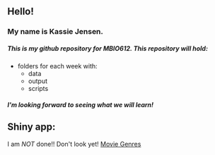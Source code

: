 ## Hello! 
### My name is Kassie Jensen.
##### This is my *github repository* for MBIO612. This repository will hold:
* folders for each week with:
  * data
  * output
  * scripts 

##### I'm looking forward to seeing what we will learn!


## Shiny app:
I am _NOT_ done!! Don't look yet!
[Movie Genres](https://jensenkl.shinyapps.io/Shiny_app_homework/)
